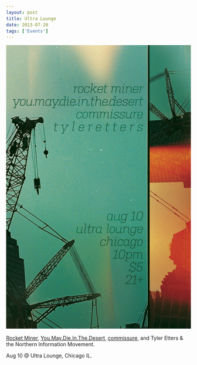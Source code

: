 ```yaml
---
layout: post
title: Ultra Lounge
date: 2013-07-20
tags: ['Events']
---
```

![Ultra Lounge](/assets/images/2013-08-10.jpg)

[Rocket Miner](https://rocketminer.bandcamp.com), [You.May.Die.In.The.Desert](https://youmaydieinthedesert.com), [commissure](https://commissure.bandcamp.com), and Tyler Etters & the Northern Information Movement.

Aug 10 @ Ultra Lounge, Chicago IL.